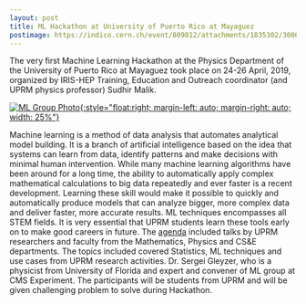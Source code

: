 ```yaml
---
layout: post
title: ML Hackathon at University of Puerto Rico at Mayaguez
postimage: https://indico.cern.ch/event/809812/attachments/1835302/3006693/thumb_IMG_2745_1024.jpg
---
```


The very first Machine Learning Hackathon at the Physics Department
of the University of Puerto Rico at Mayaguez took place on 24-26
April, 2019, organized by IRIS-HEP Training, Education and Outreach
coordinator (and UPRM physics professor) Sudhir Malik. 

[![ML Group Photo]({{page.postimage}}){:style="float:right; margin-left: auto; margin-right: auto; width: 25%"}]({{page.postimage}})

Machine learning is a method of data analysis that automates analytical
model building. It is a branch of artificial intelligence based on
the idea that systems can learn from data, identify patterns and
make decisions with minimal human intervention.  While many machine
learning algorithms have been around for a long time, the ability
to automatically apply complex mathematical calculations to big
data repeatedly and ever faster is a recent development. Learning
these skill would make it possible to quickly and automatically
produce models that can analyze bigger, more complex data and deliver
faster, more accurate results. ML techniques encompasses all STEM
fields. It is very essential that UPRM students learn these tools
early on to make good careers in future.  The
[agenda](https://indico.cern.ch/event/809812/timetable/) included
talks by UPRM researchers and faculty from the Mathematics, Physics
and CS&E departments. The topics included covered Statistics, ML
techniques and use cases from UPRM research activities. Dr. Sergei
Gleyzer, who is a physicist from University of Florida and expert
and convener of ML group at CMS Experiment. The participants will
be students from UPRM and will be given challenging problem to solve
during Hackathon.





